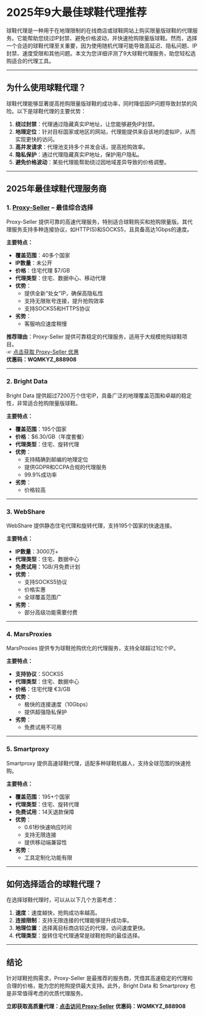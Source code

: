 # 2025年9大最佳球鞋代理推荐

球鞋代理是一种用于在地理限制的在线商店或球鞋网站上购买限量版球鞋的代理服务。它能帮助您绕过IP封禁、避免价格波动，并快速抢购限量版球鞋。然而，选择一个合适的球鞋代理至关重要，因为使用随机代理可能导致高延迟、隐私问题、IP封禁、速度受限和其他问题。本文为您详细评测了9大球鞋代理服务，助您轻松选购适合的代理工具。

---


## 为什么使用球鞋代理？

球鞋代理能够显著提高抢购限量版球鞋的成功率，同时降低因IP问题导致封禁的风险。以下是球鞋代理的主要优势：

1. **绕过封禁**：代理通过隐藏真实IP地址，让您能够避免IP封禁。
2. **地理定位**：针对目标国家或地区的网站，代理能提供来自该地的虚拟IP，从而实现更快的访问。
3. **高并发请求**：代理池支持多个并发会话，提高抢购效率。
4. **隐私保护**：通过代理隐藏真实IP地址，保护用户隐私。
5. **避免价格波动**：某些代理能帮助绕过因地域差异导致的价格调整。

---

## 2025年最佳球鞋代理服务商

### 1. **[Proxy-Seller](https://bit.ly/proxy-seller-coupon)** – 最佳综合选择

Proxy-Seller 提供可靠的高速代理服务，特别适合球鞋购买和抢购限量版。其代理服务支持多种连接协议，如HTTP(S)和SOCKS5，且具备高达1Gbps的速度。

**主要特点：**
- **覆盖范围**：40多个国家
- **IP数量**：未公开
- **价格**：住宅代理 $7/GB
- **代理类型**：住宅、数据中心、移动代理
- **优势**：
  - 提供全新“处女”IP，确保高隐私性
  - 支持无限账号连接，提升抢购效率
  - 支持SOCKS5和HTTPS协议
- **劣势**：
  - 客服响应速度稍慢

**推荐理由**：Proxy-Seller 提供可靠稳定的代理服务，适用于大规模抢购球鞋项目。  
☞ [点击获取 Proxy-Seller 优惠](https://bit.ly/proxy-seller-coupon)  
**优惠码：WQMKYZ_888908**

---

### 2. Bright Data

Bright Data 提供超过7200万个住宅IP，具备广泛的地理覆盖范围和卓越的稳定性，非常适合抢购限量版球鞋。

**主要特点：**
- **覆盖范围**：195个国家
- **价格**：$6.30/GB（年度套餐）
- **代理类型**：住宅、旋转代理
- **优势**：
  - 支持精确到邮编的地理定位
  - 提供GDPR和CCPA合规的代理服务
  - 99.9%成功率
- **劣势**：
  - 价格较高

---

### 3. WebShare

WebShare 提供静态住宅代理和旋转代理，支持195个国家的快速连接。

**主要特点：**
- **IP数量**：3000万+
- **代理类型**：住宅、数据中心
- **免费试用**：1GB/月免费计划
- **优势**：
  - 支持SOCKS5协议
  - 价格实惠
  - 全球覆盖范围广
- **劣势**：
  - 部分高级功能需要付费

---

### 4. MarsProxies

MarsProxies 提供专为球鞋抢购优化的代理服务，支持全球超过1亿个IP。

**主要特点：**
- **支持协议**：SOCKS5
- **代理类型**：住宅、数据中心
- **价格**：住宅代理 €3/GB
- **优势**：
  - 极快的连接速度（10Gbps）
  - 提供超强隐私保护
- **劣势**：
  - 免费试用不可用

---

### 5. Smartproxy

Smartproxy 提供高速球鞋代理，适配多种球鞋机器人，支持全球范围的快速抢购。

**主要特点：**
- **覆盖范围**：195+个国家
- **代理类型**：住宅、旋转代理
- **免费试用**：14天退款保障
- **优势**：
  - 0.61秒快速响应时间
  - 支持无限连接
  - 提供移动端兼容性
- **劣势**：
  - 工具定制化功能有限

---

## 如何选择适合的球鞋代理？

在选择球鞋代理时，可以从以下几个方面考虑：

1. **速度**：速度越快，抢购成功率越高。
2. **连接限制**：支持无限连接的代理能够提升成功率。
3. **地理位置**：选择离目标商店较近的代理，访问速度更快。
4. **代理类型**：旋转住宅代理通常是球鞋抢购的最佳选择。

---

## 结论

针对球鞋抢购需求，Proxy-Seller 是最推荐的服务商，凭借其高速稳定的代理和合理的价格，能为您的抢购提供最大支持。此外，Bright Data 和 Smartproxy 也是非常值得考虑的优质代理服务。

**立即获取高质量代理：[点击访问 Proxy-Seller](https://bit.ly/proxy-seller-coupon)**   **优惠码：WQMKYZ_888908**
